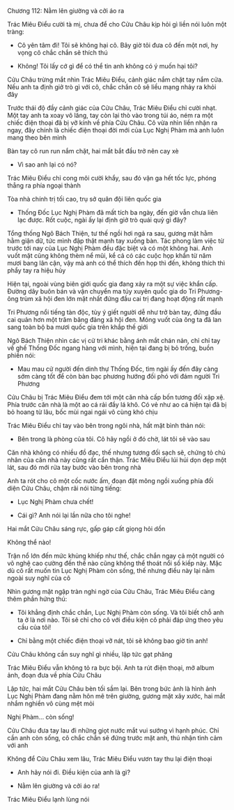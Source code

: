 




Chương 112: Nằm lên giường và cởi áo ra

Trác Miêu Điểu cười tà mị, chưa để cho Cửu Châu kịp hỏi gì liền nói luôn một tràng:

- Cô yên tâm đi! Tôi sẽ không hại cô. Bây giờ tôi đưa cô đến một nơi, hy vọng cô chắc chắn sẽ thích thú

- Không! Tôi lấy cớ gì để có thể tin anh không có ý muốn hại tôi?

Cửu Châu trừng mắt nhìn Trác Miêu Điểu, cảnh giác nắm chặt tay nắm cửa. Nếu anh ta định giở trò gì với cô, chắc chắn cô sẽ liều mạng nhảy ra khỏi đây

Trước thái độ đầy cảnh giác của Cửu Châu, Trác Miêu Điểu chỉ cười nhạt. Một tay anh ta xoay vô lăng, tay còn lại thò vào trong túi áo, ném ra một chiếc điện thoại đã bị vỡ kính về phía Cửu Châu. Cô vừa nhìn liền nhận ra ngay, đây chính là chiếc điện thoại đời mới của Lục Nghị Phàm mà anh luôn mang theo bên mình

Bàn tay cô run run nắm chặt, hai mắt bắt đầu trở nên cay xè

- Vì sao anh lại có nó?

Trác Miêu Điểu chỉ cong môi cười khẩy, sau đó vặn ga hết tốc lực, phóng thẳng ra phía ngoại thành


Tòa nhà chính trị tối cao, trụ sở quân đội liên quốc gia

- Thống Đốc Lục Nghị Phàm đã mất tích ba ngày, đến giờ vẫn chưa liên lạc được. Rốt cuộc, ngài ấy lại định giở trò quái quỷ gì đây?

Tổng thống Ngô Bách Thiện, tư thế ngồi hơi ngả ra sau, gương mặt hằm hằm giận dữ, tức mình đập thật mạnh tay xuống bàn. Tác phong làm việc từ trước tới nay của Lục Nghị Phàm đều đặc biệt và có một không hai. Anh vuốt mặt cũng không thèm nể mũi, kể cả có các cuộc họp khẩn từ năm mươi bang lân cận, vậy mà anh có thể thích đến họp thì đến, không thích thì phẩy tay ra hiệu hủy

Hiện tại, ngoài vùng biên giới quốc gia đang xảy ra một sự việc khẩn cấp. Đường dây buôn bán và vận chuyển ma túy xuyên quốc gia do Tri Phương- ông trùm xã hội đen lớn mặt nhất đứng đầu cai trị đang hoạt động rất mạnh

Tri Phương nổi tiếng tàn độc, tùy ý giết người dễ như trở bàn tay, đứng đầu cai quản hơn một trăm băng đảng xã hội đen. Móng vuốt của ông ta đã lan sang toàn bộ ba mươi quốc gia trên khắp thế giới

Ngô Bách Thiện nhìn các vị cử tri khác bằng ánh mắt chán nản, chỉ chỉ tay về ghế Thống Đốc ngang hàng với mình, hiện tại đang bị bỏ trống, buồn phiền nói:

- Mau mau cử người đến dinh thự Thống Đốc, tìm ngài ấy đến đây càng sớm càng tốt để còn bàn bạc phương hướng đối phó với đám người Tri Phương

Cửu Châu bị Trác Miêu Điểu đem tới một căn nhà cấp bốn tương đối xập xệ. Phía trước căn nhà là một ao cá rải đầy lá khô. Có vẻ như ao cá hiện tại đã bị bỏ hoang từ lâu, bốc mùi ngai ngái vô cùng khó chịu

Trác Miêu Điểu chỉ tay vào bên trong ngôi nhà, hất mặt bình thản nói:

- Bên trong là phòng của tôi. Cô hãy ngồi ở đó chờ, lát tôi sẽ vào sau

Căn nhà không có nhiều đồ đạc, thế nhưng tương đối sạch sẽ, chứng tỏ chủ nhân của căn nhà này cũng rất cẩn thận. Trác Miêu Điểu lúi húi dọn dẹp một lát, sau đó mới rửa tay bước vào bên trong nhà


Anh ta rót cho cô một cốc nước ấm, đoạn đặt mông ngồi xuống phía đối diện Cửu Châu, chậm rãi nói từng tiếng:

- Lục Nghị Phàm chưa chết!

- Cái gì? Anh nói lại lần nữa cho tôi nghe!

Hai mắt Cửu Châu sáng rực, gấp gáp cất giọng hỏi dồn

Không thể nào!

Trận nổ lớn đến mức khủng khiếp như thế, chắc chắn ngay cả một người có võ nghệ cao cường đến thế nào cũng không thể thoát nổi số kiếp này. Mặc dù cô rất muốn tin Lục Nghị Phàm còn sống, thế nhưng điều này lại nằm ngoài suy nghĩ của cô

Nhìn gương mặt ngập tràn nghi ngờ của Cửu Châu, Trác Miêu Điểu càng thêm phần hứng thú:

- Tôi khẳng định chắc chắn, Lục Nghị Phàm còn sống. Và tôi biết chỗ anh ta ở là nơi nào. Tôi sẽ chỉ cho cô với điều kiện cô phải đáp ứng theo yêu cầu của tôi!

- Chỉ bằng một chiếc điện thoại vỡ nát, tôi sẽ không bao giờ tin anh!

Cửu Châu không cần suy nghĩ gì nhiều, lập tức gạt phăng

Trác Miêu Điểu vẫn không tỏ ra bực bội. Anh ta rút điện thoại, mở album ảnh, đoạn đưa về phía Cửu Châu

Lập tức, hai mắt Cửu Châu bèn tối sầm lại. Bên trong bức ảnh là hình ảnh Lục Nghị Phàm đang nằm hôn mê trên giường, gương mặt xây xước, hai mắt nhắm nghiền vô cùng mệt mỏi

Nghị Phàm... còn sống!

Cửu Châu đưa tay lau đi những giọt nước mắt vui sướng vì hạnh phúc. Chỉ cần anh còn sống, cô chắc chắn sẽ đứng trước mặt anh, thú nhận tình cảm với anh

Không để Cửu Châu xem lâu, Trác Miêu Điểu vươn tay thu lại điện thoại

- Anh hãy nói đi. Điều kiện của anh là gì?

- Nằm lên giường và cởi áo ra!

Trác Miêu Điểu lạnh lùng nói




